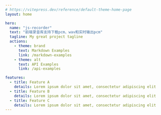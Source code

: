 ```yaml
---
# https://vitepress.dev/reference/default-theme-home-page
layout: home

hero:
  name: "js-recorder"
  text: "前端录音库支持下载pcm、wav和实时输出pcm"
  tagline: My great project tagline
  actions:
    - theme: brand
      text: Markdown Examples
      link: /markdown-examples
    - theme: alt
      text: API Examples
      link: /api-examples

features:
  - title: Feature A
    details: Lorem ipsum dolor sit amet, consectetur adipiscing elit
  - title: Feature B
    details: Lorem ipsum dolor sit amet, consectetur adipiscing elit
  - title: Feature C
    details: Lorem ipsum dolor sit amet, consectetur adipiscing elit
---
```


